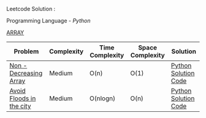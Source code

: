 Leetcode Solution : 

Programming Language - $Python$ 

[ARRAY](https://leetcode.com/tag/array/)

|        Problem           | Complexity | Time Complexity | Space Complexity | Solution |
|--------------------------|------------|-----------------|------------------|----------|
| [Non - Decreasing Array](https://leetcode.com/problems/non-decreasing-array/)   | Medium     | O(n)            | O(1)   | [Python Solution Code](https://github.com/venkateshelangovan/IIT-H-Course-Work-/blob/main/Placement%20Preparation%20-%20IIT%20H%20-%20Leetcode/Arrays/Medium%20-%20Non-Decreasing%20Array%20-%20Leetcode%20665.py)|
| [Avoid Floods in the city](https://leetcode.com/problems/avoid-flood-in-the-city/) | Medium     | O(nlogn)        | O(n) |[Python Solution Code](https://github.com/venkateshelangovan/IIT-H-Course-Work-/blob/main/Placement%20Preparation%20-%20IIT%20H%20-%20Leetcode/Arrays/Medium%20-%20Avoid%20Flood%20in%20the%20city%20-%20Leetcode%201488.py)|
